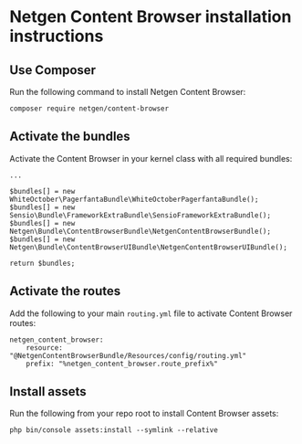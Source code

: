 Netgen Content Browser installation instructions
================================================

Use Composer
------------

Run the following command to install Netgen Content Browser:

```
composer require netgen/content-browser
```

Activate the bundles
--------------------

Activate the Content Browser in your kernel class with all required bundles:

```
...

$bundles[] = new WhiteOctober\PagerfantaBundle\WhiteOctoberPagerfantaBundle();
$bundles[] = new Sensio\Bundle\FrameworkExtraBundle\SensioFrameworkExtraBundle();
$bundles[] = new Netgen\Bundle\ContentBrowserBundle\NetgenContentBrowserBundle();
$bundles[] = new Netgen\Bundle\ContentBrowserUIBundle\NetgenContentBrowserUIBundle();

return $bundles;
```

Activate the routes
-------------------

Add the following to your main `routing.yml` file to activate Content Browser
routes:

```
netgen_content_browser:
    resource: "@NetgenContentBrowserBundle/Resources/config/routing.yml"
    prefix: "%netgen_content_browser.route_prefix%"
```

Install assets
--------------

Run the following from your repo root to install Content Browser assets:

```
php bin/console assets:install --symlink --relative
```
